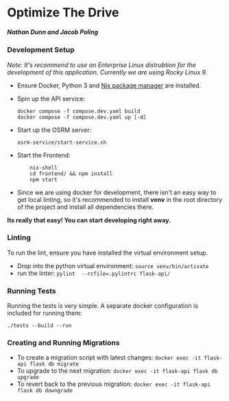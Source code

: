 # Optimize The Drive
##### Nathan Dunn and Jacob Poling

### Development Setup
_Note: It's recommend to use an Enterprise Linux distrubtion for the development of this application. Currently we are using Rocky Linux 9._

- Ensure Docker, Python 3 and [Nix package manager](https://nixos.org/download/) are installed.
- Spin up the API service: 
    ```
    docker compose -f compose.dev.yaml build
    docker compose -f compose.dev.yaml up [-d]
    ```
- Start up the OSRM server:
    ```
    osrm-service/start-service.sh
    ```
- Start the Frontend:
    ```
        nix-shell
        cd frontend/ && npm install
        npm start
    ```

- Since we are using docker for development, there isn't an easy way to get local linting, so it's recommended to install   **venv** in the root directory of the project and install all dependencies there.

**Its really that easy! You can start developing right away.**

### Linting
To run the lint, ensure you have installed the virtual environment setup.
* Drop into the python virtual environment: `source venv/bin/activate`
* run the linter: `pylint  --rcfile=.pylintrc flask-api/`

### Running Tests
Running the tests is very simple. A separate docker configuration is included for running them:
```
./tests --build --run
```

### Creating and Running Migrations
* To create a migration script with latest changes: `docker exec -it flask-api flask db migrate`
* To upgrade to the next migration: `docker exec -it flask-api flask db upgrade`
* To revert back to the previous migration: `docker exec -it flask-api flask db downgrade`